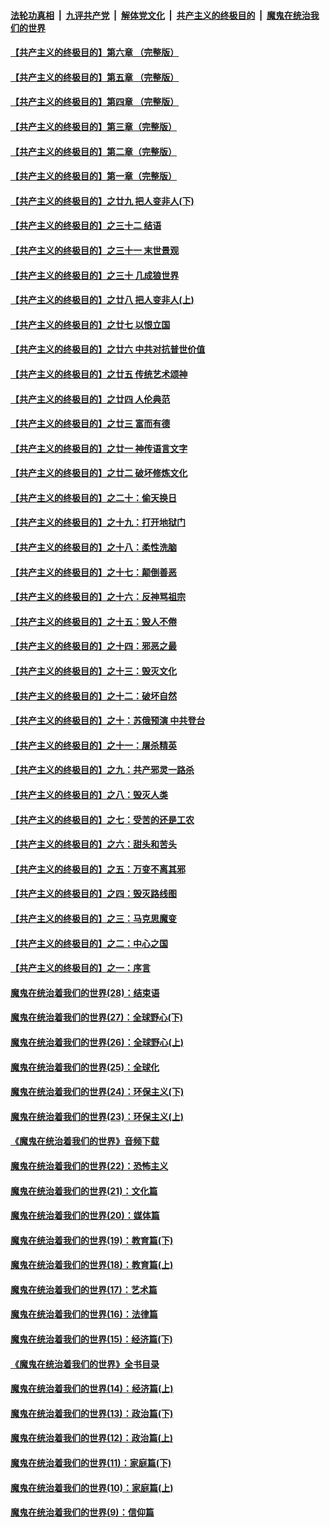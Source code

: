 ####  [法轮功真相](../../../../basic/blob/master/README.md?t=07020502) &nbsp;|&nbsp; [九评共产党](../../../../9ping.md/blob/master/README.md?t=07020502) &nbsp;|&nbsp; [解体党文化](../../../../jtdwh.md/blob/master/README.md?t=07020502)  &nbsp;|&nbsp; [共产主义的终极目的](../../../../gczydzjmd.md/blob/master/README.md?t=07020502) &nbsp;|&nbsp; [魔鬼在统治我们的世界](../../../../mgztzwmdsj.md/blob/master/README.md?t=07020502) 

#### [【共产主义的终极目的】第六章 （完整版）](../pages/nsc422/n11428913.md?t=07020502) 

#### [【共产主义的终极目的】第五章 （完整版）](../pages/nsc422/n11428912.md?t=07020502) 

#### [【共产主义的终极目的】第四章 （完整版）](../pages/nsc422/n11428907.md?t=07020502) 

#### [【共产主义的终极目的】第三章（完整版）](../pages/nsc422/n11428848.md?t=07020502) 

#### [【共产主义的终极目的】第二章（完整版）](../pages/nsc422/n11428831.md?t=07020502) 

#### [【共产主义的终极目的】第一章（完整版）](../pages/nsc422/n11417651.md?t=07020502) 

#### [【共产主义的终极目的】之廿九 把人变非人(下)](../pages/nsc422/n11344140.md?t=07020502) 

#### [【共产主义的终极目的】之三十二 结语](../pages/nsc422/n11360535.md?t=07020502) 

#### [【共产主义的终极目的】之三十一 末世景观](../pages/nsc422/n11351129.md?t=07020502) 

#### [【共产主义的终极目的】之三十 几成狼世界](../pages/nsc422/n11348280.md?t=07020502) 

#### [【共产主义的终极目的】之廿八 把人变非人(上)](../pages/nsc422/n11340492.md?t=07020502) 

#### [【共产主义的终极目的】之廿七 以恨立国](../pages/nsc422/n11336944.md?t=07020502) 

#### [【共产主义的终极目的】之廿六 中共对抗普世价值](../pages/nsc422/n11324785.md?t=07020502) 

#### [【共产主义的终极目的】之廿五 传统艺术颂神](../pages/nsc422/n11296396.md?t=07020502) 

#### [【共产主义的终极目的】之廿四 人伦典范](../pages/nsc422/n11296397.md?t=07020502) 

#### [【共产主义的终极目的】之廿三 富而有德](../pages/nsc422/n11283598.md?t=07020502) 

#### [【共产主义的终极目的】之廿一 神传语言文字](../pages/nsc422/n11263265.md?t=07020502) 

#### [【共产主义的终极目的】之廿二 破坏修炼文化](../pages/nsc422/n11245728.md?t=07020502) 

#### [【共产主义的终极目的】之二十：偷天换日](../pages/nsc422/n11238846.md?t=07020502) 

#### [【共产主义的终极目的】之十九：打开地狱门](../pages/nsc422/n11206376.md?t=07020502) 

#### [【共产主义的终极目的】之十八：柔性洗脑](../pages/nsc422/n11199994.md?t=07020502) 

#### [【共产主义的终极目的】之十七：颠倒善恶](../pages/nsc422/n11179782.md?t=07020502) 

#### [【共产主义的终极目的】之十六：反神骂祖宗](../pages/nsc422/n11166798.md?t=07020502) 

#### [【共产主义的终极目的】之十五：毁人不倦](../pages/nsc422/n11166792.md?t=07020502) 

#### [【共产主义的终极目的】之十四：邪恶之最](../pages/nsc422/n11150249.md?t=07020502) 

#### [【共产主义的终极目的】之十三：毁灭文化](../pages/nsc422/n11135227.md?t=07020502) 

#### [【共产主义的终极目的】之十二：破坏自然](../pages/nsc422/n11135214.md?t=07020502) 

#### [【共产主义的终极目的】之十：苏俄预演 中共登台](../pages/nsc422/n11118424.md?t=07020502) 

#### [【共产主义的终极目的】之十一：屠杀精英](../pages/nsc422/n11118442.md?t=07020502) 

#### [【共产主义的终极目的】之九：共产邪灵一路杀](../pages/nsc422/n11114139.md?t=07020502) 

#### [【共产主义的终极目的】之八：毁灭人类](../pages/nsc422/n11108503.md?t=07020502) 

#### [【共产主义的终极目的】之七：受苦的还是工农](../pages/nsc422/n11101809.md?t=07020502) 

#### [【共产主义的终极目的】之六：甜头和苦头](../pages/nsc422/n11096971.md?t=07020502) 

#### [【共产主义的终极目的】之五：万变不离其邪](../pages/nsc422/n11091285.md?t=07020502) 

#### [【共产主义的终极目的】之四：毁灭路线图](../pages/nsc422/n11086284.md?t=07020502) 

#### [【共产主义的终极目的】之三：马克思魔变](../pages/nsc422/n11061941.md?t=07020502) 

#### [【共产主义的终极目的】之二：中心之国](../pages/nsc422/n11047728.md?t=07020502) 

#### [【共产主义的终极目的】之一：序言](../pages/nsc422/n11086077.md?t=07020502) 

#### [魔鬼在统治着我们的世界(28)：结束语](../pages/nsc422/n10936246.md?t=07020502) 

#### [魔鬼在统治着我们的世界(27)：全球野心(下)](../pages/nsc422/n10928319.md?t=07020502) 

#### [魔鬼在统治着我们的世界(26)：全球野心(上)](../pages/nsc422/n10900318.md?t=07020502) 

#### [魔鬼在统治着我们的世界(25)：全球化](../pages/nsc422/n10788205.md?t=07020502) 

#### [魔鬼在统治着我们的世界(24)：环保主义(下)](../pages/nsc422/n10695307.md?t=07020502) 

#### [魔鬼在统治着我们的世界(23)：环保主义(上)](../pages/nsc422/n10688613.md?t=07020502) 

#### [《魔鬼在统治着我们的世界》音频下载](../pages/nsc422/n10635553.md?t=07020502) 

#### [魔鬼在统治着我们的世界(22)：恐怖主义](../pages/nsc422/n10614727.md?t=07020502) 

#### [魔鬼在统治着我们的世界(21)：文化篇](../pages/nsc422/n10597706.md?t=07020502) 

#### [魔鬼在统治着我们的世界(20)：媒体篇](../pages/nsc422/n10586579.md?t=07020502) 

#### [魔鬼在统治着我们的世界(19)：教育篇(下)](../pages/nsc422/n10564808.md?t=07020502) 

#### [魔鬼在统治着我们的世界(18)：教育篇(上)](../pages/nsc422/n10526970.md?t=07020502) 

#### [魔鬼在统治着我们的世界(17)：艺术篇](../pages/nsc422/n10499093.md?t=07020502) 

#### [魔鬼在统治着我们的世界(16)：法律篇](../pages/nsc422/n10485969.md?t=07020502) 

#### [魔鬼在统治着我们的世界(15)：经济篇(下)](../pages/nsc422/n10469975.md?t=07020502) 

#### [《魔鬼在统治着我们的世界》全书目录](../pages/nsc422/n10464261.md?t=07020502) 

#### [魔鬼在统治着我们的世界(14)：经济篇(上)](../pages/nsc422/n10457370.md?t=07020502) 

#### [魔鬼在统治着我们的世界(13)：政治篇(下)](../pages/nsc422/n10448270.md?t=07020502) 

#### [魔鬼在统治着我们的世界(12)：政治篇(上)](../pages/nsc422/n10444576.md?t=07020502) 

#### [魔鬼在统治着我们的世界(11)：家庭篇(下)](../pages/nsc422/n10440961.md?t=07020502) 

#### [魔鬼在统治着我们的世界(10)：家庭篇(上)](../pages/nsc422/n10435448.md?t=07020502) 

#### [魔鬼在统治着我们的世界(9)：信仰篇](../pages/nsc422/n10432159.md?t=07020502) 

